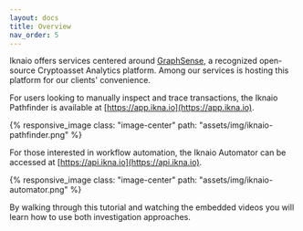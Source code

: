 ```yaml
---
layout: docs
title: Overview
nav_order: 5
---
```


Iknaio offers services centered around [GraphSense](https://github.com/graphsense), a recognized open-source Cryptoasset Analytics platform. Among our services is hosting this platform for our clients' convenience.

For users looking to manually inspect and trace transactions, the Iknaio Pathfinder is available at [https://app.ikna.io](https://app.ikna.io).

{% responsive_image class: "image-center" path: "assets/img/iknaio-pathfinder.png" %}

For those interested in workflow automation, the Iknaio Automator can be accessed at [https://api.ikna.io](https://api.ikna.io).

{% responsive_image class: "image-center" path: "assets/img/iknaio-automator.png" %}

By walking through this tutorial and watching the embedded videos you will learn how to use both investigation approaches.